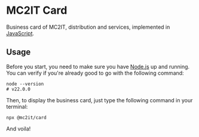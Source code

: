 # MC2IT Card
Business card of MC2IT, distribution and services, implemented in [JavaScript](https://developer.mozilla.org/docs/Web/JavaScript).

## Usage
Before you start, you need to make sure you have [Node.js](https://nodejs.org) up and running.
You can verify if you're already good to go with the following command:

```shell
node --version
# v22.0.0
```

Then, to display the business card, just type the following command in your terminal:

```shell
npx @mc2it/card
```

And voila!
